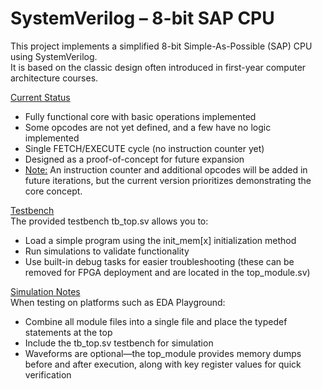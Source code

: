 # SystemVerilog – 8-bit SAP CPU

This project implements a simplified 8-bit Simple-As-Possible (SAP) CPU using SystemVerilog.  
It is based on the classic design often introduced in first-year computer architecture courses.  

<ins>Current Status</ins>  
- Fully functional core with basic operations implemented  
- Some opcodes are not yet defined, and a few have no logic implemented  
- Single FETCH/EXECUTE cycle (no instruction counter yet)  
- Designed as a proof-of-concept for future expansion  
- <ins>Note:</ins> An instruction counter and additional opcodes will be added in future iterations, but the current version prioritizes demonstrating the core concept.  

<ins>Testbench</ins>  
The provided testbench tb_top.sv allows you to:  
- Load a simple program using the init_mem[x] initialization method  
- Run simulations to validate functionality  
- Use built-in debug tasks for easier troubleshooting (these can be removed for FPGA deployment and are located in the top_module.sv)

<ins>Simulation Notes</ins>  
  When testing on platforms such as EDA Playground:  
- Combine all module files into a single file and place the typedef statements at the top  
- Include the tb_top.sv testbench for simulation  
- Waveforms are optional—the top_module provides memory dumps before and after execution, along with key register values for quick verification
